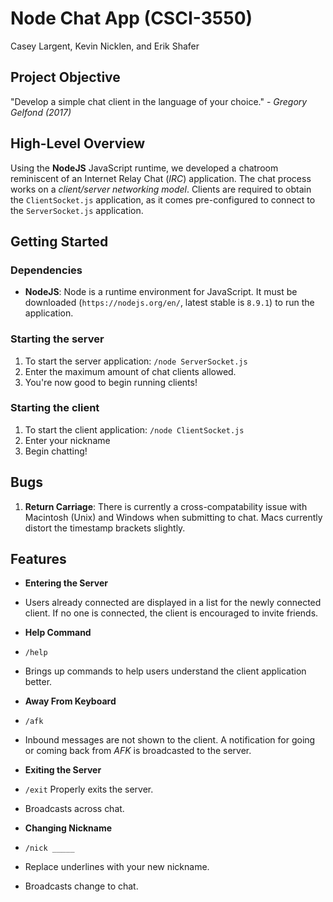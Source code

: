# __Node Chat App__ (CSCI-3550)

Casey Largent, Kevin Nicklen, and Erik Shafer

## __Project Objective__

"Develop a simple chat client in the language of your choice." - *Gregory Gelfond (2017)*

## __High-Level Overview__

Using the **NodeJS** JavaScript runtime, we developed a chatroom reminiscent of an Internet Relay Chat (*IRC*) application. The chat process works on a *client/server networking model*. Clients are required to obtain the `ClientSocket.js` application, as it comes pre-configured to connect to the `ServerSocket.js` application.

## __Getting Started__

### Dependencies

* **NodeJS**: Node is a runtime environment for JavaScript. It must be downloaded (`https://nodejs.org/en/`, latest stable is `8.9.1`) to run the application.

### Starting the server

1. To start the server application: `/node ServerSocket.js`
1. Enter the maximum amount of chat clients allowed.
1. You're now good to begin running clients!

### Starting the client

1. To start the client application: `/node ClientSocket.js`
1. Enter your nickname
1. Begin chatting!

## __Bugs__

1. **Return Carriage**: There is currently a cross-compatability issue with Macintosh (Unix) and Windows when submitting to chat. Macs currently distort the timestamp brackets slightly.

## __Features__

* **Entering the Server**

* Users already connected are displayed in a list for the newly connected client. If no one is connected, the client is encouraged to invite friends.

* **Help Command**

* `/help`
* Brings up commands to help users understand the client application better.

* **Away From Keyboard**

* `/afk`
* Inbound messages are not shown to the client. A notification for going or coming back from *AFK* is broadcasted to the server.

* **Exiting the Server**

* `/exit` Properly exits the server.
* Broadcasts across chat.

* **Changing Nickname**

* `/nick _____`
* Replace underlines with your new nickname.
* Broadcasts change to chat.